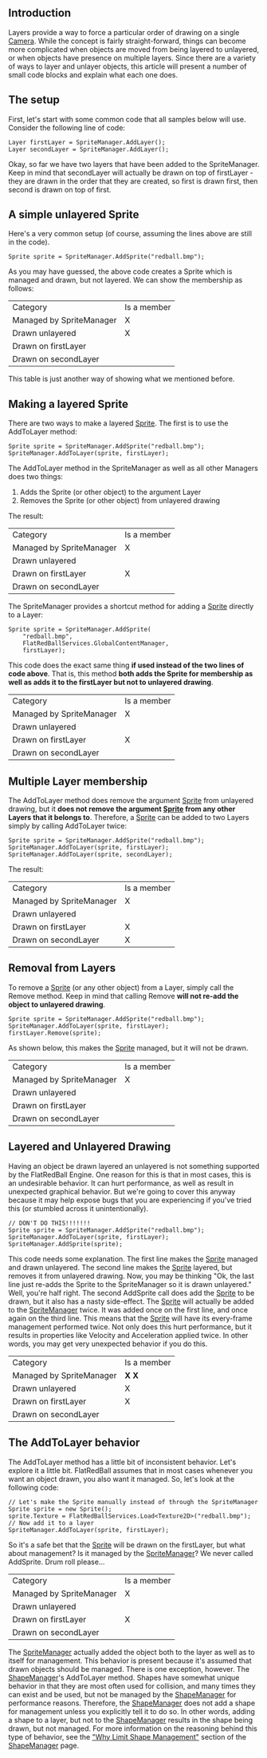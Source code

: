 ## Introduction

Layers provide a way to force a particular order of drawing on a single [Camera](/frb/docs/index.php?title=FlatRedBall.Camera "FlatRedBall.Camera"). While the concept is fairly straight-forward, things can become more complicated when objects are moved from being layered to unlayered, or when objects have presence on multiple layers. Since there are a variety of ways to layer and unlayer objects, this article will present a number of small code blocks and explain what each one does.

## The setup

First, let's start with some common code that all samples below will use. Consider the following line of code:

    Layer firstLayer = SpriteManager.AddLayer();
    Layer secondLayer = SpriteManager.AddLayer();

Okay, so far we have two layers that have been added to the SpriteManager. Keep in mind that secondLayer will actually be drawn on top of firstLayer - they are drawn in the order that they are created, so first is drawn first, then second is drawn on top of first.

## A simple unlayered Sprite

Here's a very common setup (of course, assuming the lines above are still in the code).

    Sprite sprite = SpriteManager.AddSprite("redball.bmp");

As you may have guessed, the above code creates a Sprite which is managed and drawn, but not layered. We can show the membership as follows:

|                          |             |
|--------------------------|-------------|
| Category                 | Is a member |
| Managed by SpriteManager | X           |
| Drawn unlayered          | X           |
| Drawn on firstLayer      |             |
| Drawn on secondLayer     |             |

This table is just another way of showing what we mentioned before.

## Making a layered Sprite

There are two ways to make a layered [Sprite](/frb/docs/index.php?title=Sprite "Sprite"). The first is to use the AddToLayer method:

    Sprite sprite = SpriteManager.AddSprite("redball.bmp");
    SpriteManager.AddToLayer(sprite, firstLayer);

The AddToLayer method in the SpriteManager as well as all other Managers does two things:

1.  Adds the Sprite (or other object) to the argument Layer
2.  Removes the Sprite (or other object) from unlayered drawing

The result:

|                          |             |
|--------------------------|-------------|
| Category                 | Is a member |
| Managed by SpriteManager | X           |
| Drawn unlayered          |             |
| Drawn on firstLayer      | X           |
| Drawn on secondLayer     |             |

The SpriteManager provides a shortcut method for adding a [Sprite](/frb/docs/index.php?title=Sprite "Sprite") directly to a Layer:

    Sprite sprite = SpriteManager.AddSprite(
        "redball.bmp", 
        FlatRedBallServices.GlobalContentManager,
        firstLayer);

This code does the exact same thing **if used instead of the two lines of code above**. That is, this method **both adds the Sprite for membership as well as adds it to the firstLayer but not to unlayered drawing**.

|                          |             |
|--------------------------|-------------|
| Category                 | Is a member |
| Managed by SpriteManager | X           |
| Drawn unlayered          |             |
| Drawn on firstLayer      | X           |
| Drawn on secondLayer     |             |

## Multiple Layer membership

The AddToLayer method does remove the argument [Sprite](/frb/docs/index.php?title=Sprite "Sprite") from unlayered drawing, but it **does not remove the argument [Sprite](/frb/docs/index.php?title=Sprite "Sprite") from any other Layers that it belongs to**. Therefore, a [Sprite](/frb/docs/index.php?title=Sprite "Sprite") can be added to two Layers simply by calling AddToLayer twice:

    Sprite sprite = SpriteManager.AddSprite("redball.bmp");
    SpriteManager.AddToLayer(sprite, firstLayer);
    SpriteManager.AddToLayer(sprite, secondLayer);

The result:

|                          |             |
|--------------------------|-------------|
| Category                 | Is a member |
| Managed by SpriteManager | X           |
| Drawn unlayered          |             |
| Drawn on firstLayer      | X           |
| Drawn on secondLayer     | X           |

## Removal from Layers

To remove a [Sprite](/frb/docs/index.php?title=Sprite "Sprite") (or any other object) from a Layer, simply call the Remove method. Keep in mind that calling Remove **will not re-add the object to unlayered drawing**.

    Sprite sprite = SpriteManager.AddSprite("redball.bmp");
    SpriteManager.AddToLayer(sprite, firstLayer);
    firstLayer.Remove(sprite);

As shown below, this makes the [Sprite](/frb/docs/index.php?title=Sprite "Sprite") managed, but it will not be drawn.

|                          |             |
|--------------------------|-------------|
| Category                 | Is a member |
| Managed by SpriteManager | X           |
| Drawn unlayered          |             |
| Drawn on firstLayer      |             |
| Drawn on secondLayer     |             |

## Layered and Unlayered Drawing

Having an object be drawn layered an unlayered is not something supported by the FlatRedBall Engine. One reason for this is that in most cases, this is an undesirable behavior. It can hurt performance, as well as result in unexpected graphical behavior. But we're going to cover this anyway because it may help expose bugs that you are experiencing if you've tried this (or stumbled across it unintentionally).

    // DON'T DO THIS!!!!!!!
    Sprite sprite = SpriteManager.AddSprite("redball.bmp");
    SpriteManager.AddToLayer(sprite, firstLayer);
    SpriteManager.AddSprite(sprite);

This code needs some explanation. The first line makes the [Sprite](/frb/docs/index.php?title=Sprite "Sprite") managed and drawn unlayered. The second line makes the [Sprite](/frb/docs/index.php?title=Sprite "Sprite") layered, but removes it from unlayered drawing. Now, you may be thinking "Ok, the last line just re-adds the Sprite to the SpriteManager so it is drawn unlayered." Well, you're half right. The second AddSprite call does add the [Sprite](/frb/docs/index.php?title=Sprite "Sprite") to be drawn, but it also has a nasty side-effect. The [Sprite](/frb/docs/index.php?title=Sprite "Sprite") will actually be added to the [SpriteManager](/frb/docs/index.php?title=SpriteManager "SpriteManager") twice. It was added once on the first line, and once again on the third line. This means that the [Sprite](/frb/docs/index.php?title=Sprite "Sprite") will have its every-frame management performed twice. Not only does this hurt performance, but it results in properties like Velocity and Acceleration applied twice. In other words, you may get very unexpected behavior if you do this.

|                          |             |
|--------------------------|-------------|
| Category                 | Is a member |
| Managed by SpriteManager | **X X**     |
| Drawn unlayered          | X           |
| Drawn on firstLayer      | X           |
| Drawn on secondLayer     |             |

## The AddToLayer behavior

The AddToLayer method has a little bit of inconsistent behavior. Let's explore it a little bit. FlatRedBall assumes that in most cases whenever you want an object drawn, you also want it managed. So, let's look at the following code:

    // Let's make the Sprite manually instead of through the SpriteManager
    Sprite sprite = new Sprite();
    sprite.Texture = FlatRedBallServices.Load<Texture2D>("redball.bmp");
    // Now add it to a layer
    SpriteManager.AddToLayer(sprite, firstLayer);

So it's a safe bet that the [Sprite](/frb/docs/index.php?title=Sprite "Sprite") will be drawn on the firstLayer, but what about management? Is it managed by the [SpriteManager](/frb/docs/index.php?title=SpriteManager "SpriteManager")? We never called AddSprite. Drum roll please...

|                          |             |
|--------------------------|-------------|
| Category                 | Is a member |
| Managed by SpriteManager | X           |
| Drawn unlayered          |             |
| Drawn on firstLayer      | X           |
| Drawn on secondLayer     |             |

The [SpriteManager](/frb/docs/index.php?title=SpriteManager "SpriteManager") actually added the object both to the layer as well as to itself for management. This behavior is present because it's assumed that drawn objects should be managed. There is one exception, however. The [ShapeManager](/frb/docs/index.php?title=ShapeManager "ShapeManager")'s AddToLayer method. Shapes have somewhat unique behavior in that they are most often used for collision, and many times they can exist and be used, but not be managed by the [ShapeManager](/frb/docs/index.php?title=ShapeManager "ShapeManager") for performance reasons. Therefore, the [ShapeManager](/frb/docs/index.php?title=ShapeManager "ShapeManager") does not add a shape for management unless you explicitly tell it to do so. In other words, adding a shape to a layer, but not to the [ShapeManager](/frb/docs/index.php?title=ShapeManager "ShapeManager") results in the shape being drawn, but not managed. For more information on the reasoning behind this type of behavior, see the ["Why Limit Shape Management"](/frb/docs/index.php?title=FlatRedBall.Math.Geometry.ShapeManager#Why_Limit_Shape_Management.3F "FlatRedBall.Math.Geometry.ShapeManager") section of the [ShapeManager](/frb/docs/index.php?title=ShapeManager "ShapeManager") page.
